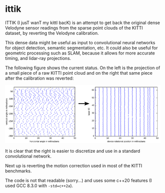 # ittik

ITTIK (I jusT wanT my kittI bacK) is an attempt to get back the original dense Velodyne sensor readings from the sparse point clouds of the KITTI dataset, by reverting the Velodyne calibration.

This dense data might be useful as input to convolutional neural networks for object detection, semantic segmentation, etc. It could also be useful for geometric processing such as SLAM, because it allows for more accurate timing, and lidar-ray projections.

The following figure shows the current status. On the left is the projection of a small piece of a raw KITTI point cloud and on the right that same piece after the calibration was reverted:

<img src="./front.png">

It is clear that the right is easier to discretize and use in a standard convolutional network.

Next up is reverting the motion correction used in most of the KITTI benchmarks.

The code is not that readable (sorry...) and uses some c++20 features (I used GCC 8.3.0 with `-std=c++2a`).
